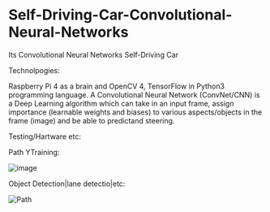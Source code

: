 # Self-Driving-Car-Convolutional-Neural-Networks



Its Convolutional Neural Networks Self-Driving Car


Technolpogies:


Raspberry Pi 4 as a brain and OpenCV 4,
TensorFlow  in Python3 programming language.
A Convolutional Neural Network (ConvNet/CNN) is a Deep Learning algorithm which can take in an input frame, 
assign importance (learnable weights and biases) to various aspects/objects in the frame (image) and be able to predictand  steering.

Testing/Hartware etc:

Path YTraining:

![image](https://user-images.githubusercontent.com/38771916/125365185-68073d00-e391-11eb-9a0b-a3efa21a1f46.png)



Object Detection|lane detectio|etc:

![Path](https://user-images.githubusercontent.com/38771916/125366025-efa17b80-e392-11eb-9ca6-6d3eacb96706.JPG)

